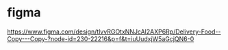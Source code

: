 # figma

https://www.figma.com/design/tlvvRGOtxNNJcAl2AXP6Rp/Delivery-Food--Copy---Copy-?node-id=230-22216&p=f&t=iuUudxjW5aGcjQN6-0

